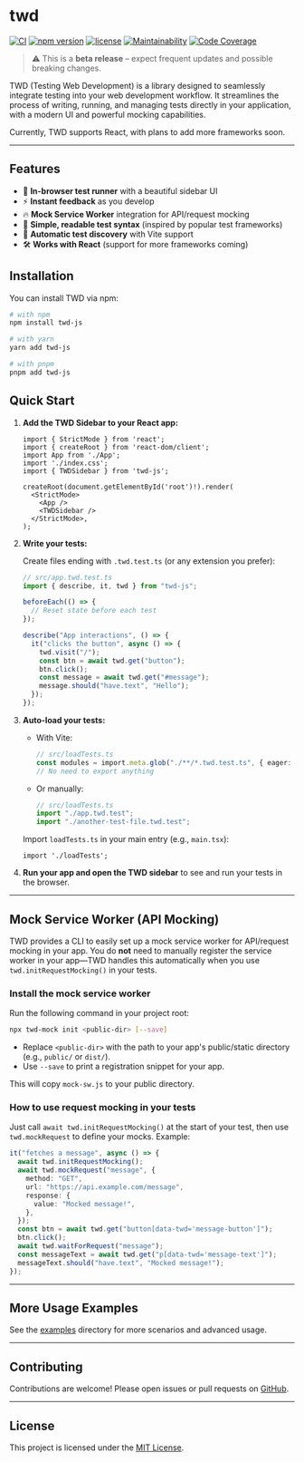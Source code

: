 # twd

[![CI](https://github.com/BRIKEV/twd/actions/workflows/ci.yml/badge.svg)](https://github.com/BRIKEV/twd/actions/workflows/ci.yml)
[![npm version](https://img.shields.io/npm/v/twd-js.svg)](https://www.npmjs.com/package/twd-js)
[![license](https://img.shields.io/github/license/brikev/twd.svg)](./LICENSE)
[![Maintainability](https://qlty.sh/gh/BRIKEV/projects/twd/maintainability.svg)](https://qlty.sh/gh/BRIKEV/projects/twd)
[![Code Coverage](https://qlty.sh/gh/BRIKEV/projects/twd/coverage.svg)](https://qlty.sh/gh/BRIKEV/projects/twd)

> ⚠️ This is a **beta release** – expect frequent updates and possible breaking changes.


TWD (Testing Web Development) is a library designed to seamlessly integrate testing into your web development workflow. It streamlines the process of writing, running, and managing tests directly in your application, with a modern UI and powerful mocking capabilities.

Currently, TWD supports React, with plans to add more frameworks soon.

---

## Features

- 🧪 **In-browser test runner** with a beautiful sidebar UI
- ⚡ **Instant feedback** as you develop
- 🔥 **Mock Service Worker** integration for API/request mocking
- 📝 **Simple, readable test syntax** (inspired by popular test frameworks)
- 🧩 **Automatic test discovery** with Vite support
- 🛠️ **Works with React** (support for more frameworks coming)

## Installation

You can install TWD via npm:

```bash
# with npm
npm install twd-js

# with yarn
yarn add twd-js

# with pnpm
pnpm add twd-js
```


## Quick Start

1. **Add the TWD Sidebar to your React app:**

   ```tsx
   import { StrictMode } from 'react';
   import { createRoot } from 'react-dom/client';
   import App from './App';
   import './index.css';
   import { TWDSidebar } from 'twd-js';

   createRoot(document.getElementById('root')!).render(
     <StrictMode>
       <App />
       <TWDSidebar />
     </StrictMode>,
   );
   ```

2. **Write your tests:**

   Create files ending with `.twd.test.ts` (or any extension you prefer):

   ```ts
   // src/app.twd.test.ts
   import { describe, it, twd } from "twd-js";

   beforeEach(() => {
     // Reset state before each test
   });

   describe("App interactions", () => {
     it("clicks the button", async () => {
       twd.visit("/");
       const btn = await twd.get("button");
       btn.click();
       const message = await twd.get("#message");
       message.should("have.text", "Hello");
     });
   });
   ```

3. **Auto-load your tests:**

   - With Vite:

     ```ts
     // src/loadTests.ts
     const modules = import.meta.glob("./**/*.twd.test.ts", { eager: true });
     // No need to export anything
     ```

   - Or manually:

     ```ts
     // src/loadTests.ts
     import "./app.twd.test";
     import "./another-test-file.twd.test";
     ```

   Import `loadTests.ts` in your main entry (e.g., `main.tsx`):

   ```tsx
   import './loadTests';
   ```

4. **Run your app and open the TWD sidebar** to see and run your tests in the browser.

---

## Mock Service Worker (API Mocking)


TWD provides a CLI to easily set up a mock service worker for API/request mocking in your app. You do **not** need to manually register the service worker in your app—TWD handles this automatically when you use `twd.initRequestMocking()` in your tests.

### Install the mock service worker

Run the following command in your project root:

```bash
npx twd-mock init <public-dir> [--save]
```

- Replace `<public-dir>` with the path to your app's public/static directory (e.g., `public/` or `dist/`).
- Use `--save` to print a registration snippet for your app.

This will copy `mock-sw.js` to your public directory.


### How to use request mocking in your tests

Just call `await twd.initRequestMocking()` at the start of your test, then use `twd.mockRequest` to define your mocks. Example:

```ts
it("fetches a message", async () => {
  await twd.initRequestMocking();
  await twd.mockRequest("message", {
    method: "GET",
    url: "https://api.example.com/message",
    response: {
      value: "Mocked message!",
    },
  });
  const btn = await twd.get("button[data-twd='message-button']");
  btn.click();
  await twd.waitForRequest("message");
  const messageText = await twd.get("p[data-twd='message-text']");
  messageText.should("have.text", "Mocked message!");
});
```

---

## More Usage Examples

See the [examples](https://github.com/BRIKEV/twd/tree/main/examples) directory for more scenarios and advanced usage.

---

## Contributing

Contributions are welcome! Please open issues or pull requests on [GitHub](https://github.com/BRIKEV/twd).

---

## License

This project is licensed under the [MIT License](./LICENSE).
